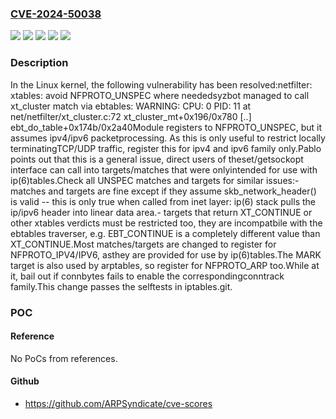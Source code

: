 ### [CVE-2024-50038](https://cve.mitre.org/cgi-bin/cvename.cgi?name=CVE-2024-50038)
![](https://img.shields.io/static/v1?label=Product&message=Linux&color=blue)
![](https://img.shields.io/static/v1?label=Version&message=&color=brightgreen)
![](https://img.shields.io/static/v1?label=Version&message=0269ea4937343536ec7e85649932bc8c9686ea78%20&color=brightgreen)
![](https://img.shields.io/static/v1?label=Version&message=2.6.30%20&color=brightgreen)
![](https://img.shields.io/static/v1?label=Vulnerability&message=n%2Fa&color=blue)

### Description

In the Linux kernel, the following vulnerability has been resolved:netfilter: xtables: avoid NFPROTO_UNSPEC where neededsyzbot managed to call xt_cluster match via ebtables: WARNING: CPU: 0 PID: 11 at net/netfilter/xt_cluster.c:72 xt_cluster_mt+0x196/0x780 [..] ebt_do_table+0x174b/0x2a40Module registers to NFPROTO_UNSPEC, but it assumes ipv4/ipv6 packetprocessing.  As this is only useful to restrict locally terminatingTCP/UDP traffic, register this for ipv4 and ipv6 family only.Pablo points out that this is a general issue, direct users of theset/getsockopt interface can call into targets/matches that were onlyintended for use with ip(6)tables.Check all UNSPEC matches and targets for similar issues:- matches and targets are fine except if they assume skb_network_header()  is valid -- this is only true when called from inet layer: ip(6) stack  pulls the ip/ipv6 header into linear data area.- targets that return XT_CONTINUE or other xtables verdicts must be  restricted too, they are incompatbile with the ebtables traverser, e.g.  EBT_CONTINUE is a completely different value than XT_CONTINUE.Most matches/targets are changed to register for NFPROTO_IPV4/IPV6, asthey are provided for use by ip(6)tables.The MARK target is also used by arptables, so register for NFPROTO_ARP too.While at it, bail out if connbytes fails to enable the correspondingconntrack family.This change passes the selftests in iptables.git.

### POC

#### Reference
No PoCs from references.

#### Github
- https://github.com/ARPSyndicate/cve-scores

